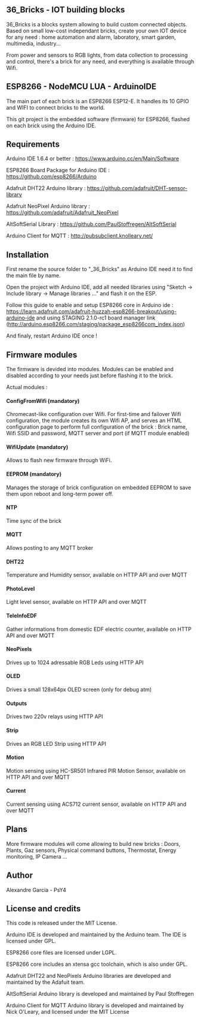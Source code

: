 ## 36_Bricks - IOT building blocks
36_Bricks is a blocks system allowing to build custom connected objects. Based on small low-cost independant bricks, create your own IOT device for any need : home automation and alarm, laboratory, smart garden, multimedia, industry...

From power and sensors to RGB lights, from data collection to processing and control, there's a brick for any need, and everything is available through Wifi. 


## ESP8266 - NodeMCU LUA - ArduinoIDE
The main part of each brick is an ESP8266 ESP12-E. It handles its 10 GPIO and WIFI to connect bricks to the world.

This git project is the embedded software (firmware) for ESP8266, flashed on each brick using the Arduino IDE.

## Requirements
Arduino IDE 1.6.4 or better : https://www.arduino.cc/en/Main/Software

ESP8266 Board Package for Arduino IDE : https://github.com/esp8266/Arduino

Adafruit DHT22 Arduino library : https://github.com/adafruit/DHT-sensor-library

Adafruit NeoPixel Arduino library : https://github.com/adafruit/Adafruit_NeoPixel

AltSoftSerial Library : https://github.com/PaulStoffregen/AltSoftSerial

Arduino Client for MQTT : http://pubsubclient.knolleary.net/

## Installation
First rename the source folder to "_36_Bricks" as Arduino IDE need it to find the main file by name.

Open the project with Arduino IDE, add all needed libraries using "Sketch -> Include library -> Manage libraries ..." and flash it on the ESP.

Follow this guide to enable and setup ESP8266 core in Arduino ide : https://learn.adafruit.com/adafruit-huzzah-esp8266-breakout/using-arduino-ide and using STAGING 2.1.0-rc1 board manager link (http://arduino.esp8266.com/staging/package_esp8266com_index.json)

And finaly, restart Arduino IDE once !


## Firmware modules
The firmware is devided into modules. Modules can be enabled and disabled according to your needs just before flashing it to the brick.

Actual modules :
#### ConfigFromWifi (mandatory)
Chromecast-like configuration over Wifi. For first-time and failover Wifi configuration, the module creates its own Wifi AP, and serves an HTML configuration page to perform full configuration of the brick : Brick name, Wifi SSID and password, MQTT server and port (if MQTT module enabled)

#### WifiUpdate (mandatory)
Allows to flash new firmware through WiFi.

#### EEPROM (mandatory)
Manages the storage of brick configuration on embedded EEPROM to save them upon reboot and long-term power off.

#### NTP
Time sync of the brick

#### MQTT
Allows posting to any MQTT broker

#### DHT22
Temperature and Humidity sensor, available on HTTP API and over MQTT

#### PhotoLevel
Light level sensor, available on HTTP API and over MQTT

#### TeleInfoEDF
Gather informations from domestic EDF electric counter, available on HTTP API and over MQTT

#### NeoPixels
Drives up to 1024 adressable RGB Leds using HTTP API

#### OLED
Drives a small 128x64px OLED screen (only for debug atm)

#### Outputs
Drives two 220v relays using HTTP API

#### Strip
Drives an RGB LED Strip using HTTP API

#### Motion
Motion sensing using HC-SR501 Infrared PIR Motion Sensor, available on HTTP API and over MQTT

#### Current
Current sensing using ACS712 current sensor, available on HTTP API and over MQTT


## Plans
More firmware modules will come allowing to build new bricks : Doors, Plants, Gaz sensors, Physical command buttons, Thermostat, Energy monitoring, IP Camera ...

## Author
Alexandre Garcia - PsY4

## License and credits
This code is released under the MIT License.

Arduino IDE is developed and maintained by the Arduino team. The IDE is licensed under GPL.

ESP8266 core files are licensed under LGPL.

ESP8266 core includes an xtensa gcc toolchain, which is also under GPL.

Adafruit DHT22 and NeoPixels Arduino libraries are developed and maintained by the Adafuit team.

AltSoftSerial Arduino library is developed and maintained by Paul Stoffregen

Arduino Client for MQTT Arduino library is developed and maintained by Nick O'Leary, and licensed under the MIT License